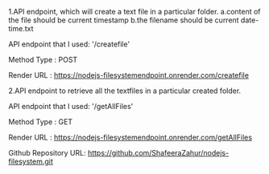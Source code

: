 1.API endpoint, which will create a text file in a particular folder.
     a.content of the file should be current timestamp
     b.the filename should be current date-time.txt

API endpoint that I used: '/createfile'

Method Type : POST

Render URL : https://nodejs-filesystemendpoint.onrender.com/createfile


2.API endpoint to retrieve all the textfiles in a particular created folder.

API endpoint that I used: '/getAllFiles'

Method Type : GET

Render URL : https://nodejs-filesystemendpoint.onrender.com/getAllFiles




Github Repository URL:  https://github.com/ShafeeraZahur/nodejs-filesystem.git
